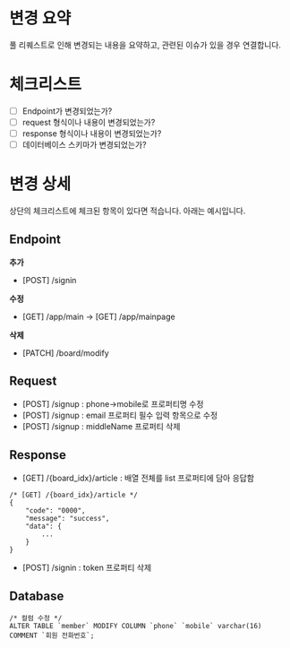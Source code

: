 # 변경 요약
풀 리퀘스트로 인해 변경되는 내용을 요약하고, 관련된 이슈가 있을 경우 연결합니다.

# 체크리스트
- [ ] Endpoint가 변경되었는가?
- [ ] request 형식이나 내용이 변경되었는가?
- [ ] response 형식이나 내용이 변경되었는가?
- [ ] 데이터베이스 스키마가 변경되었는가?

# 변경 상세
상단의 체크리스트에 체크된 항목이 있다면 적습니다. 아래는 예시입니다.
## Endpoint
**추가**
- [POST] /signin  

**수정**
- [GET] /app/main -> [GET] /app/mainpage  

**삭제**
- [PATCH] /board/modify

## Request
- [POST] /signup : phone->mobile로 프로퍼티명 수정
- [POST] /signup : email 프로퍼티 필수 입력 항목으로 수정
- [POST] /signup : middleName 프로퍼티 삭제

## Response
- [GET] /{board_idx}/article : 배열 전체를 list 프로퍼티에 담아 응답함
```
/* [GET] /{board_idx}/article */
{
    "code": "0000",
    "message": "success",
    "data": {
        ...
    }
}
```

- [POST] /signin : token 프로퍼티 삭제
## Database
```
/* 컬럼 수정 */
ALTER TABLE `member` MODIFY COLUMN `phone` `mobile` varchar(16) COMMENT `회원 전화번호`;
```
